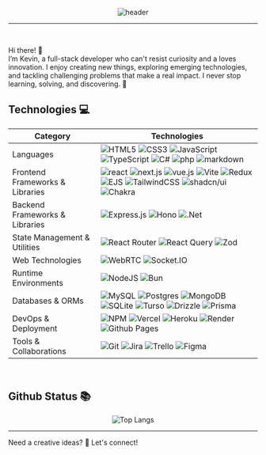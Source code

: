 <div align="center">
  
![header](https://capsule-render.vercel.app/api?type=Venom&color=00925b&height=150&section=header&text=Kevin's%20Github&fontColor=000000&fontSize=70&animation=fadeIn&fontAlignY=55)
</div>

---

<br/>

Hi there! 👋 <br/>
I’m Kevin, a full-stack developer who can't resist curiosity and a loves innovation. I enjoy creating new things, exploring emerging technologies, and tackling challenging problems that make a real impact. I never stop learning, solving, and discovering. :rocket:

## Technologies :computer:

| Category | Technologies |
| ---------- | ---------------------------------------------- |
| Languages | ![HTML5](https://img.shields.io/badge/HTML5-E34F26?style=flat&logo=html5&logoColor=white) ![CSS3](https://img.shields.io/badge/CSS3-1572B6?style=flat&logo=css3&logoColor=white) ![JavaScript](https://img.shields.io/badge/JavaScript-F7DF1E?style=flat&logo=javascript&logoColor=black) ![TypeScript](https://img.shields.io/badge/TypeScript-3178C6?style=flat&logo=typescript&logoColor=white) ![C#](https://custom-icon-badges.demolab.com/badge/C%23-8D74E4?style=flat&logo=cshrp&logoColor=white) ![php](https://img.shields.io/badge/php-777BB4?style=flat&logo=php&logoColor=white) ![markdown](https://img.shields.io/badge/markdown-000000?style=flat&logo=markdown&logoColor=white)|
|Frontend Frameworks & Libraries|![react](https://img.shields.io/badge/react-61DAFB?style=flat&logo=react&logoColor=white) ![next.js](https://img.shields.io/badge/Next.js-000000?style=flat&logo=nextdotjs&logoColor=white) ![vue.js](https://img.shields.io/badge/Vue.js-35495e?style=flat&logo=vuedotjs&logoColor=4FC08D) ![Vite](https://img.shields.io/badge/vite-%23646CFF.svg?style=flat&logo=vite&logoColor=white) ![Redux](https://img.shields.io/badge/redux-%23593d88.svg?style=flat&logo=redux&logoColor=white) ![EJS](https://img.shields.io/badge/ejs-black.svg?style=flat&logo=ejs&logoColor=23B4CA65) ![TailwindCSS](https://img.shields.io/badge/tailwindcss-%2338B2AC.svg?style=flat&logo=tailwind-css&logoColor=white) ![shadcn/ui](https://img.shields.io/badge/shadcn%2Fui-000?logo=shadcnui&logoColor=fff) ![Chakra](https://img.shields.io/badge/chakra-%234ED1C5.svg?style=flat&logo=chakraui&logoColor=white) |
| Backend Frameworks & Libraries | ![Express.js](https://img.shields.io/badge/express.js-%23404d59.svg?style=flat&logo=express&logoColor=%2361DAFB) ![Hono](https://img.shields.io/badge/Hono-ff9859.svg?style=flat&logo=hono&logoColor=E36002) ![.Net](https://img.shields.io/badge/.NET-5C2D91?style=flat&logo=.net&logoColor=white) |
| State Management & Utilities | ![React Router](https://img.shields.io/badge/React_Router-CA4245?style=flat&logo=react-router&logoColor=white) ![React Query](https://img.shields.io/badge/-React%20Query-FF4154?style=flat&logo=react%20query&logoColor=white) ![Zod](https://img.shields.io/badge/zod-%233068b7.svg?style=flat&logo=zod&logoColor=white) |
| Web Technologies | ![WebRTC](https://img.shields.io/badge/WebRTC-333333?style=flat&logo=webrtc&logoColor=white) ![Socket.IO](https://img.shields.io/badge/Socket.IO-000?logo=socketdotio) |
| Runtime Environments | ![NodeJS](https://img.shields.io/badge/node.js-6DA55F?style=flat&logo=node.js&logoColor=white) ![Bun](https://img.shields.io/badge/Bun-%23000000.svg?style=flat&logo=bun&logoColor=white) |
| Databases & ORMs | ![MySQL](https://img.shields.io/badge/mysql-4479A1.svg?style=flat&logo=mysql&logoColor=white) ![Postgres](https://img.shields.io/badge/postgres-%23316192.svg?style=flat&logo=postgresql&logoColor=white) ![MongoDB](https://img.shields.io/badge/MongoDB-%234ea94b.svg?style=flat&logo=mongodb&logoColor=white) ![SQLite](https://img.shields.io/badge/sqlite-%2307405e.svg?style=flat&logo=sqlite&logoColor=white) ![Turso](https://img.shields.io/badge/Turso-000?logo=turso) ![Drizzle](https://img.shields.io/badge/drizzle-black?style=flat&logo=drizzle&logoColor=C5F74F) ![Prisma](https://img.shields.io/badge/Prisma-3982CE?style=flat&logo=Prisma&logoColor=white) |
| DevOps & Deployment | ![NPM](https://img.shields.io/badge/NPM-%23CB3837.svg?style=flat&logo=npm&logoColor=white) ![Vercel](https://img.shields.io/badge/vercel-%23000000.svg?style=flat&logo=vercel&logoColor=white) ![Heroku](https://img.shields.io/badge/heroku-%23430098.svg?style=flat&logo=heroku&logoColor=white) ![Render](https://img.shields.io/badge/Render-%46E3B7.svg?style=render&logo=render&logoColor=white) ![Github Pages](https://img.shields.io/badge/github%20pages-121013?style=flat&logo=github&logoColor=white) |
| Tools & Collaborations | ![Git](https://img.shields.io/badge/git-%23F05033.svg?style=flat&logo=git&logoColor=white) ![Jira](https://img.shields.io/badge/jira-%230A0FFF.svg?style=flat&logo=jira&logoColor=white) ![Trello](https://img.shields.io/badge/Trello-%23026AA7.svg?style=flat&logo=Trello&logoColor=white) ![Figma](https://img.shields.io/badge/figma-%23F24E1E.svg?style=flat&logo=figma&logoColor=white) |

<br/>

## Github Status :books:
<div align="center">
  
  ![Top Langs](https://github-readme-stats.vercel.app/api/top-langs/?username=noonnofus&layout=compact)
  <br/>
</div>

---


Need a creative ideas? :high_brightness: Let's connect!
